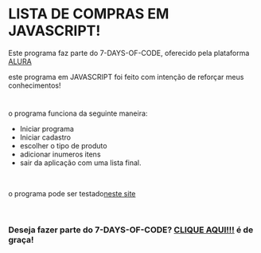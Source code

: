 <h1>LISTA DE COMPRAS EM JAVASCRIPT!</h1>
<p>Este programa faz parte do 7-DAYS-OF-CODE, oferecido pela plataforma <a href="https://www.alura.com.br/">ALURA<a></p>

<p>este programa em JAVASCRIPT foi feito com intenção de reforçar meus conhecimentos!</p>
<h1></h1>

<p>o programa funciona da seguinte maneira:</p>
<ul>
    <li>Iniciar programa</li>
    <li>Iniciar cadastro</li>
    <li>escolher o tipo de produto</li>
    <li>adicionar inumeros itens</li>
    <li>sair da aplicação com uma lista final.</li>
</ul>
<br>
<p>o programa pode ser testado<a href="https://jseditor.io/?key=lista-de-compras">neste site</a></p>
<br>
<h3>Deseja fazer parte do 7-DAYS-OF-CODE? <a href="https://7daysofcode.io/">CLIQUE AQUI!!!<a> é de graça!</h3>
<br>